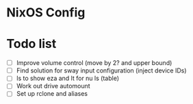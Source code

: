 # NixOS Config
# Todo list

- [ ] Improve volume control (move by 2? and upper bound)
- [ ] Find solution for sway input configuration (inject device IDs)
- [ ] ls to show eza and lt for nu ls (table)
- [ ] Work out drive automount
- [ ] Set up rclone and aliases
